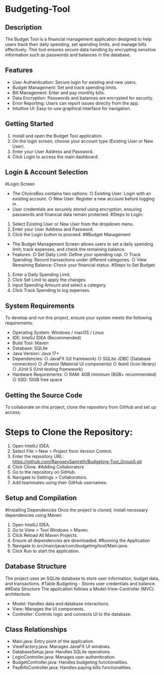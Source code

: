 # Budgeting-Tool
## Description
The Budget Tool is a financial management application designed to help users track their daily 
spending, set spending limits, and manage bills effectively. This tool ensures secure data 
handling by encrypting sensitive information such as passwords and balances in the database.
## Features
- User Authentication: Secure login for existing and new users. 
- Budget Management: Set and track spending limits. 
- Bill Management: Enter and pay monthly bills. 
- Data Encryption: Passwords and balances are encrypted for security. 
- Error Reporting: Users can report issues directly from the app. 
- Intuitive UI: Easy-to-use graphical interface for navigation. 
## Getting Started 
1. Install and open the Budget Tool application. 
2. On the login screen, choose your account type (Existing User or New User). 
3. Enter your User Address and Password. 
4. Click Login to access the main dashboard.
## Login & Account Selection 
#Login Screen 
- The ChoiceBox contains two options: 
  ○ Existing User: Login with an existing account. 
  ○ New User: Register a new account before logging in. 
- User credentials are securely stored using encryption, ensuring passwords and financial data remain protected. 
#Steps to Login: 
1. Select Existing User or New User from the dropdown menu. 
2. Enter your User Address and Password. 
3. Click the Login button to proceed.
##Budget Management 
- The Budget Management Screen allows users to set a daily spending limit, track 
expenses, and check the remaining balance. 
- Features: 
○ Set Daily Limit: Define your spending cap. 
○ Track Spending: Record transactions under different categories. 
○ View Remaining Balance: Check your financial status.
#Steps to Set Budget:
1. Enter a Daily Spending Limit. 
2. Click Set Limit to apply the changes. 
3. Input Spending Amount and select a category. 
4. Click Track Spending to log expenses. 
## System Requirements
To develop and run this project, ensure your system meets the following requirements: 
- Operating System: Windows / macOS / Linux 
- IDE: IntelliJ IDEA (Recommended) 
- Build Tool: Maven 
- Database: SQLite 
- Java Version: Java 17+ 
- Dependencies: 
○ JavaFX (UI framework) 
○ SQLite JDBC (Database connection) 
○ JFoenix (Material UI components) 
○ Ikonli (Icon library) 
○ JUnit 5 (Unit testing framework) 
- Hardware Requirements: 
○ RAM: 4GB minimum (8GB+ recommended) 
○ SSD: 10GB free space
## Getting the Source Code 
To collaborate on this project, clone the repository from GitHub and set up access:
# Steps to Clone the Repository: 
1. Open IntelliJ IDEA. 
2. Select File > New > Project from Version Control. 
3. Enter the repository URL: 
https://github.com/RangseySamreth/Budgeting-Tool_Group5.git 
4. Click Clone. 
#Adding Collaborators 
1. Go to the repository on GitHub. 
2. Navigate to Settings > Collaborators. 
3. Add teammates using their GitHub usernames. 
## Setup and Compilation 
#Installing Dependencies 
Once the project is cloned, install necessary dependencies using Maven: 
1. Open IntelliJ IDEA. 
2. Go to View > Tool Windows > Maven. 
3. Click Reload All Maven Projects. 
4. Ensure all dependencies are downloaded.
#Running the Application 
1. Navigate to src/main/java/com/budgeting/tool/Main.java. 
2. Click Run to start the application.
## Database Structure 
The project uses an SQLite database to store user information, budget data, and transactions.
#Table 
Budgeting - Stores user credentials and balance. 
##Data Structure 
The application follows a Model-View-Controller (MVC) architecture: 
- Model: Handles data and database interactions.
- View: Manages the UI components.
- Controller: Controls logic and connects UI to the database. 
## Class Relationships 
- Main.java: Entry point of the application.
- ViewFactory.java: Manages JavaFX UI windows.
- DatabaseSetup.java: Handles SQLite operations.
- LoginController.java: Manages user authentication.
- BudgetController.java: Handles budgeting functionalities.
- PayBillsController.java: Handles paying bills functionalities. 
